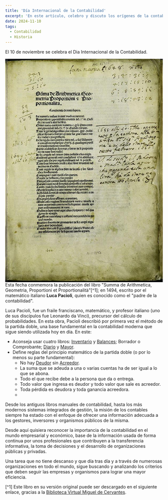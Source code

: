 ```yaml
---
title: 'Día Internacional de la Contabilidad'
excerpt: 'En este artículo, celebro y discuto los orígenes de la contabilidad además de a su "padre": Luca Pacioli.'
date: 2024-11-10
tags:
  - Contabilidad
  - Historia
---
```


El 10 de noviembre se celebra el Dia Internacional de la Contabilidad.

<img style="float: right;" src="images/Libro_Suma_Artithmetica.jpg">

Esta fecha conmemora la publicación del libro "Summa de Arithmetica, Geometria, Proportioni et Proportionalità"[^1]; en 1494, escrito por el matemático italiano **Luca Pacioli**, quien es conocido como el "padre de la contabilidad".

Luca Pacioli, fue un fraile franciscano, matemático, y profesor italiano (uno de sus discípulos fue Leonardo da Vinci), precursor del cálculo de probabilidades. En esta obra, Pacioli describió por primera vez el método de la partida doble, una base fundamental en la contabilidad moderna que sigue siendo utilizada hoy en día. En este:
- Aconseja usar cuatro libros: [Inventario](https://es.wikipedia.org/wiki/Inventario) y [Balances](https://es.wikipedia.org/wiki/Balance_general); Borrador o Comprobante; [Diario](https://es.wikipedia.org/wiki/Libro_diario_(contabilidad)) y [Mayor](https://es.wikipedia.org/wiki/Libro_mayor).
- Define reglas del principio matemático de la partida doble (o por lo menos su parte fundamental):
  - No hay [Deudor](https://es.wikipedia.org/wiki/Deudor) sin [Acreedor](https://es.wikipedia.org/wiki/Acreedor).
  - La suma que se adeuda a una o varias cuentas ha de ser igual a lo que se abona.
  - Todo el que recibe debe a la persona que da o entrega.
  - Todo valor que ingresa es deudor y todo valor que sale es acreedor.
  - Toda pérdida es deudora y toda ganancia acreedora.
  - 
Desde los antiguos libros manuales de contabilidad, hasta los más modernos sistemas integrados de gestión, la misión de los contables siempre ha estado con el enfoque de ofrecer una información adecuada a los gestores, inversores y organismos públicos de la misma.

Desde aquí quisiera reconocer la importancia de la contabilidad en el mundo empresarial y económico, base de la información usada de forma continua por unos profesionales que contribuyen a la transferencia informativa, la toma de decisiones y el desarrollo de organizaciones públicas y privadas.

Una tarea que no tiene descanso y que día tras día y a través de numerosas organizaciones en todo el mundo, sigue buscando y analizando los criterios que deben seguir las empresas y organismos para lograr una mayor eficiencia.

[^1] Este libro en su versión original puede ser descargado en el siguiente enlace, gracias a la [Biblioteca Virtual Miguel de Cervantes](https://www.cervantesvirtual.com/obra/summa-de-arithmetica-geometria-proportioni-et-proportionalita-1048443/).
